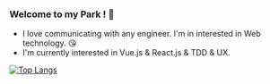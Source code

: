 ### Welcome to my Park ! :deciduous_tree:

- I love communicating with any engineer. I'm in interested in Web technology. :kissing_heart:
- I'm currently interested in Vue.js & React.js & TDD & UX.

[![Top Langs](https://github-readme-stats.vercel.app/api/top-langs/?username=sujin-park&layout=compact)](https://github.com/sujin-park)

<!--
**sujin-park/sujin-park** is a  _special_ ✨ repository because its `README.md` (this file) appears on your GitHub profile.
Here are some ideas to get you started:

- 🔭 I’m currently working on ...
- 🌱 I’m currently learning ...
- 👯 I’m looking to collaborate on ...
- 🤔 I’m looking for help with ...
- 💬 Ask me about ...
- 📫 How to reach me: ...
- 😄 Pronouns: ...
- ⚡ Fun fact: ...
-->
